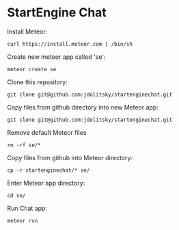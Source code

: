 StartEngine Chat
===============

Install Meteor:

    curl https://install.meteor.com | /bin/sh
    
Create new meteor app called 'se':

    meteor create se
    
Clone this repository:

    git clone git@github.com:jdolitsky/startenginechat.git
    
Copy files from github directory into new Meteor app:

    git clone git@github.com:jdolitsky/startenginechat.git
    
Remove default Meteor files

    rm -rf se/*

Copy files from github into Meteor directory:

    cp -r startenginechat/* se/
    
Enter Meteor app directory:

    cd se/
    
Run Chat app:

    meteor run
